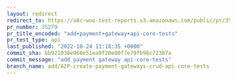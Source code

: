 ```yaml
---
layout: redirect
redirect_to: https://a8c-woo-test-reports.s3.amazonaws.com/public/pr/35279/api/index.html
pr_number: 35279
pr_title_encoded: "add+payment+gateway+api-core-tests"
pr_test_type: api
last_published: "2022-10-24 11:18:35 +0000"
commit_sha: bb921038e968e51ea9f20e80f7e79fb96c72387a
commit_message: "add payment gateway api-core-tests"
branch_name: add/A2P-create-payment-gateways-crud-api-core-tests
---
```

